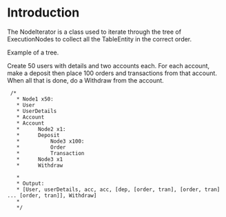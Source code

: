 # Introduction #

The NodeIterator is a class used to iterate through the tree of ExecutionNodes to collect all the TableEntity in the correct order.

Example of a tree.


Create 50 users with details and two accounts each. For each account, make a deposit then place 100 orders and transactions from that account. When all that is done, do a Withdraw from the account.
```
 /*
   * Node1 x50:
   * User
   * UserDetails
   * Account
   * Account
   *      Node2 x1:
   *      Deposit
   *          Node3 x100:
   *          Order
   *          Transaction
   *      Node3 x1
   *      Withdraw
         
   * 
   * Output:
   * [User, userDetails, acc, acc, [dep, [order, tran], [order, tran] ... [order, tran]], Withdraw]
   * 
   */
```